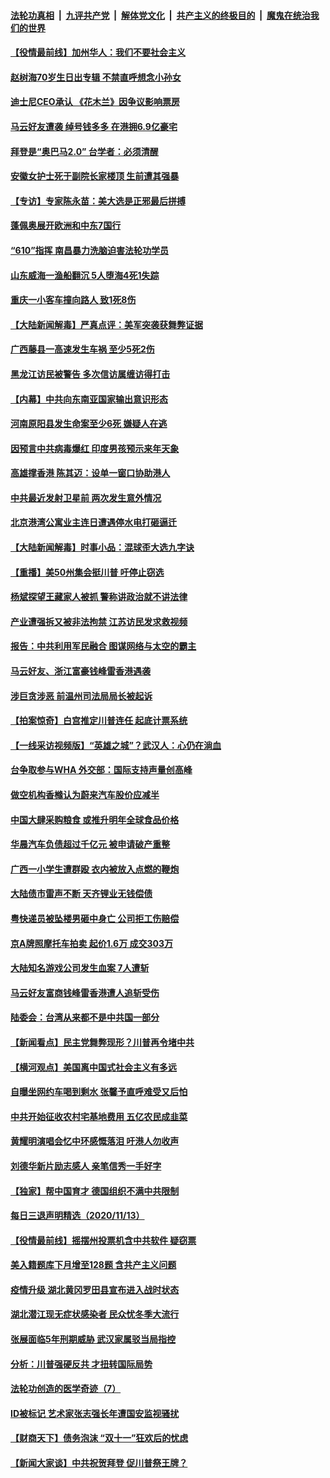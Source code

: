 

####  [法轮功真相](../../../../basic/blob/master/README.md?t=11160902) &nbsp;|&nbsp; [九评共产党](../../../../9ping.md/blob/master/README.md?t=11160902) &nbsp;|&nbsp; [解体党文化](../../../../jtdwh.md/blob/master/README.md?t=11160902)  &nbsp;|&nbsp; [共产主义的终极目的](../../../../gczydzjmd.md/blob/master/README.md?t=11160902) &nbsp;|&nbsp; [魔鬼在统治我们的世界](../../../../mgztzwmdsj.md/blob/master/README.md?t=11160902) 

#### [【役情最前线】加州华人：我们不要社会主义](../pages/nsc413/n12552016.md?t=11160902) 

#### [赵树海70岁生日出专辑 不禁直呼想念小孙女](../pages/nsc413/n12551768.md?t=11160902) 

#### [迪士尼CEO承认 《花木兰》因争议影响票房](../pages/nsc413/n12551581.md?t=11160902) 

#### [马云好友遭袭 绰号钱多多 在港拥6.9亿豪宅](../pages/nsc413/n12551722.md?t=11160902) 

#### [拜登是“奥巴马2.0” 台学者：必须清醒](../pages/nsc413/n12547556.md?t=11160902) 

#### [安徽女护士死于副院长家楼顶 生前遭其强暴](../pages/nsc413/n12551387.md?t=11160902) 

#### [【专访】专家陈永苗：美大选是正邪最后拼搏](../pages/nsc413/n12551352.md?t=11160902) 

#### [蓬佩奥展开欧洲和中东7国行](../pages/nsc413/n12551331.md?t=11160902) 

#### [“610”指挥 南昌暴力洗脑迫害法轮功学员](../pages/nsc413/n12547349.md?t=11160902) 

#### [山东威海一渔船翻沉 5人堕海4死1失踪](../pages/nsc413/n12550769.md?t=11160902) 

#### [重庆一小客车撞向路人 致1死8伤](../pages/nsc413/n12550998.md?t=11160902) 

#### [【大陆新闻解毒】严真点评：美军突袭获舞弊证据](../pages/nsc413/n12551035.md?t=11160902) 

#### [广西藤县一高速发生车祸 至少5死2伤](../pages/nsc413/n12550710.md?t=11160902) 

#### [黑龙江访民被警告 多次信访属缠访得打击](../pages/nsc413/n12550721.md?t=11160902) 

#### [【内幕】中共向东南亚国家输出意识形态](../pages/nsc413/n12542962.md?t=11160902) 

#### [河南原阳县发生命案至少6死 嫌疑人在逃](../pages/nsc413/n12550583.md?t=11160902) 

#### [因预言中共病毒爆红 印度男孩预示来年天象](../pages/nsc413/n12550540.md?t=11160902) 

#### [高雄撑香港 陈其迈：设单一窗口协助港人](../pages/nsc413/n12550558.md?t=11160902) 

#### [中共最近发射卫星前 两次发生意外情况](../pages/nsc413/n12550442.md?t=11160902) 


#### [北京港湾公寓业主连日遭遇停水电打砸逼迁](../pages/nsc413/n12550065.md?t=11160902) 

#### [【大陆新闻解毒】时事小品：混球歪大选九字诀](../pages/nsc413/n12549263.md?t=11160902) 

#### [【重播】美50州集会挺川普 吁停止窃选](../pages/nsc413/n12547437.md?t=11160902) 

#### [杨斌探望王藏家人被抓 警称讲政治就不讲法律](../pages/nsc413/n12549696.md?t=11160902) 

#### [产业遭强拆又被非法拘禁 江苏访民发求救视频](../pages/nsc413/n12549574.md?t=11160902) 

#### [报告：中共利用军民融合 图谋网络与太空的霸主](../pages/nsc413/n12549496.md?t=11160902) 

#### [马云好友、浙江富豪钱峰雷香港遇袭](../pages/nsc413/n12549392.md?t=11160902) 

#### [涉巨贪涉恶 前温州司法局局长被起诉](../pages/nsc413/n12549294.md?t=11160902) 

#### [【拍案惊奇】白宫推定川普连任 起底计票系统](../pages/nsc413/n12548791.md?t=11160902) 

#### [【一线采访视频版】“英雄之城”？武汉人：心仍在淌血](../pages/nsc413/n12548593.md?t=11160902) 

#### [台争取参与WHA 外交部：国际支持声量创高峰](../pages/nsc413/n12549118.md?t=11160902) 

#### [做空机构香橼认为蔚来汽车股价应减半](../pages/nsc413/n12549108.md?t=11160902) 

#### [中国大肆采购粮食 或推升明年全球食品价格](../pages/nsc413/n12549030.md?t=11160902) 

#### [华晨汽车负债超过千亿元 被申请破产重整](../pages/nsc413/n12549032.md?t=11160902) 

#### [广西一小学生遭群殴 衣内被放入点燃的鞭炮](../pages/nsc413/n12548844.md?t=11160902) 

#### [大陆债市雷声不断 天齐锂业无钱偿债](../pages/nsc413/n12549000.md?t=11160902) 

#### [粤快递员被坠楼男砸中身亡 公司拒工伤赔偿](../pages/nsc413/n12548702.md?t=11160902) 

#### [京A牌照摩托车拍卖 起价1.6万 成交303万](../pages/nsc413/n12548384.md?t=11160902) 

#### [大陆知名游戏公司发生血案 7人遭斩](../pages/nsc413/n12548538.md?t=11160902) 

#### [马云好友富商钱峰雷香港遭人追斩受伤](../pages/nsc413/n12548572.md?t=11160902) 


#### [陆委会：台湾从来都不是中共国一部分](../pages/nsc413/n12548431.md?t=11160902) 

#### [【新闻看点】民主党舞弊现形？川普再令堵中共](../pages/nsc413/n12548068.md?t=11160902) 

#### [【横河观点】美国离中国式社会主义有多远](../pages/nsc413/n12548322.md?t=11160902) 

#### [自曝坐网约车喝到剩水 张馨予直呼难受又后怕](../pages/nsc413/n12548178.md?t=11160902) 

#### [中共开始征收农村宅基地费用 五亿农民成韭菜](../pages/nsc413/n12548220.md?t=11160902) 

#### [黄耀明演唱会忆中环感慨落泪 吁港人勿收声](../pages/nsc413/n12547700.md?t=11160902) 

#### [刘德华新片励志感人 亲笔信秀一手好字](../pages/nsc413/n12548015.md?t=11160902) 

#### [【独家】帮中国育才 德国组织不满中共限制](../pages/nsc413/n12529234.md?t=11160902) 

#### [每日三退声明精选（2020/11/13）](../pages/nsc413/n12548255.md?t=11160902) 

#### [【役情最前线】摇摆州投票机含中共软件 疑窃票](../pages/nsc413/n12547731.md?t=11160902) 

#### [美入籍题库下月增至128题 含共产主义问题](../pages/nsc413/n12548055.md?t=11160902) 

#### [疫情升级 湖北黄冈罗田县宣布进入战时状态](../pages/nsc413/n12547640.md?t=11160902) 

#### [湖北潜江现无症状感染者 民众忧冬季大流行](../pages/nsc413/n12547670.md?t=11160902) 

#### [张展面临5年刑期威胁 武汉家属驳当局指控](../pages/nsc413/n12547638.md?t=11160902) 

#### [分析：川普强硬反共 才扭转国际局势](../pages/nsc413/n12547064.md?t=11160902) 

#### [法轮功创造的医学奇迹（7）](../pages/nsc413/n12546913.md?t=11160902) 

#### [ID被标记 艺术家张志强长年遭国安监视骚扰](../pages/nsc413/n12546671.md?t=11160902) 

#### [【财商天下】债务泡沫 “双十一”狂欢后的忧虑](../pages/nsc413/n12547499.md?t=11160902) 

#### [【新闻大家谈】中共祝贺拜登 促川普祭王牌？](../pages/nsc413/n12546954.md?t=11160902) 

